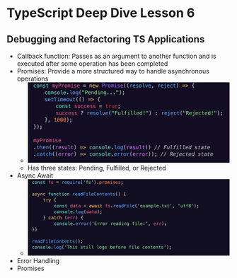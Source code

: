 # TypeScript Deep Dive Lesson 6

## Debugging and Refactoring TS Applications

- Callback function: Passes as an argument to another function and is executed after some operation has been completed
- Promises: Provide a more structured way to handle asynchronous operations
	- ![promises](images/promises.png)
	- Has three states: Pending, Fulfilled, or Rejected
- Async Await
	- ![Async Await](images/asyncAwait.png)
- Error Handling
- Promises
